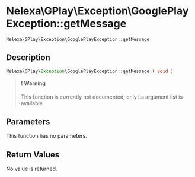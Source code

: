 # Nelexa\GPlay\Exception\GooglePlayException::getMessage
`Nelexa\GPlay\Exception\GooglePlayException::getMessage`

## Description
```php
Nelexa\GPlay\Exception\GooglePlayException::getMessage ( void )
```

> :heavy_exclamation_mark: **Warning**
>
> This function is currently not documented; only its argument list is available. 


## Parameters
This function has no parameters.

## Return Values
No value is returned.
